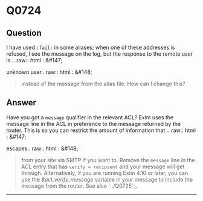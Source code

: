 Q0724
=====

Question
--------

I have used `:fail:` in some aliases; when one of these addresses is refused, I see the message on the log, but the response to the remote user is .. raw:: html
:   &\#147;

unknown user.. raw:: html
:   &\#148;

> instead of the message from the alias file. How can I change this?

Answer
------

Have you got a `message` qualifier in the relevant ACL? Exim uses the message line in the ACL in preference to the message returned by the router. This is so you can restrict the amount of information that .. raw:: html
:   &\#147;

escapes.. raw:: html
:   &\#148;

> from your site via SMTP if you want to. Remove the `message` line in
> the ACL entry that has `verify = recipient` and your message will get
> through. Alternatively, if you are running Exim 4.10 or later, you can
> use the *\$acl\_verify\_message* variable in your message to include
> the message from the router. See also \`../Q0725\`\_.

* * * * *
